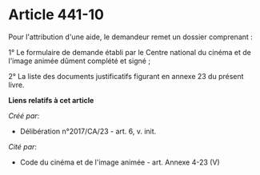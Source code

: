 # Article 441-10

Pour l'attribution d'une aide, le demandeur remet un dossier comprenant :

1° Le formulaire de demande établi par le Centre national du cinéma et de l'image animée dûment complété et signé ;

2° La liste des documents justificatifs figurant en annexe 23 du présent livre.

**Liens relatifs à cet article**

_Créé par_:

  - Délibération n°2017/CA/23 - art. 6, v. init.

_Cité par_:

  - Code du cinéma et de l'image animée - art. Annexe 4-23 (V)
